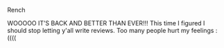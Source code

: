 Rench

WOOOOO IT’S BACK AND BETTER THAN EVER!!! This time I figured I should stop letting y'all write reviews. Too many people hurt my feelings :((((

